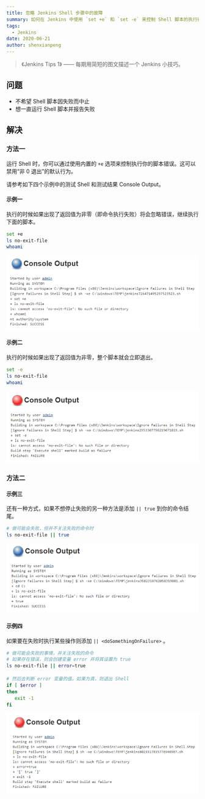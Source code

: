 ```yaml
---
title: 忽略 Jenkins Shell 步骤中的故障
summary: 如何在 Jenkins 中使用 `set +e` 和 `set -e` 来控制 Shell 脚本的执行行为，以便在出现错误时不终止整个构建流程。
tags:
  - Jenkins
date: 2020-06-21
author: shenxianpeng
---
```


> 《Jenkins Tips 1》 —— 每期用简短的图文描述一个 Jenkins 小技巧。

## 问题

* 不希望 Shell 脚本因失败而中止
* 想一直运行 Shell 脚本并报告失败


## 解决

### 方法一

运行 Shell 时，你可以通过使用内置的 `+e` 选项来控制执行你的脚本错误。这可以禁用“非 0 退出”的默认行为。

请参考如下四个示例中的测试 Shell 和测试结果 Console Output。

#### 示例一

执行的时候如果出现了返回值为非零（即命令执行失败）将会忽略错误，继续执行下面的脚本。

```bash
set +e
ls no-exit-file
whoami
```

![示例一：测试结果](1.png)

#### 示例二

执行的时候如果出现了返回值为非零，整个脚本就会立即退出。

```bash
set -e
ls no-exit-file
whoami
```

![示例二：测试结果](2.png)

### 方法二

#### 示例三

还有一种方式，如果不想停止失败的另一种方法是添加 `|| true` 到你的命令结尾。

```bash
# 做可能会失败，但并不关注失败的命令时
ls no-exit-file || true
```

![示例三：测试结果](3.png)

#### 示例四

如果要在失败时执行某些操作则添加 `|| <doSomethingOnFailure>` 。

```bash
# 做可能会失败的事情，并关注失败的命令
# 如果存在错误，则会创建变量 error 并将其设置为 true
ls no-exit-file || error=true

# 然后去判断 error 变量的值。如果为真，则退出 Shell
if [ $error ]
then
   exit -1
fi
```

![示例四：测试结果](4.png)
